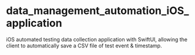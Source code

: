 # data_management_automation_iOS_application
iOS automated testing data collection application with SwiftUI, allowing the client to automatically save a CSV file of test event & timestamp.
